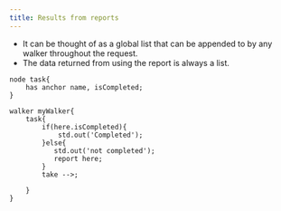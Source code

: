 ```yaml
---
title: Results from reports
---
```


* It can be thought of as a global list that can be appended to by any walker throughout the request.
* The data returned from using the report is always a list.

```jac
node task{
    has anchor name, isCompleted;
}

walker myWalker{
    task{
        if(here.isCompleted){
            std.out('Completed');
        }else{
           std.out('not completed');
           report here;
        }
        take -->;

    }
}
```